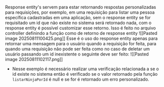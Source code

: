 Response entity's servem para estar retornando respostas personalizadas para requisições, por exemplo, em uma requisição para listar uma pessoa específica cadastradas em uma aplicação, sem o response entity se for requisitado um id que não existe no sistema será retornado nada, com o response entity é possível customizar esse retorno.
Isso é feito no arquivo controller definindo a função como de retorno de response entity 
![[Pasted image 20250811100425.png]]
Esse é o uso do response entity apenas para retornar uma mensagem para o usuário quando a requisição for feita, para quando uma requisição não pode ser feita como no caso de deletar um usuário passando um id inexistente o seguinte deve ser feito:
![[Pasted image 20250811102117.png]]
- Nesse exemplo é necessário realizar uma verificação relacionada a se o id existe no sistema então é verificado se o valor retornado pela função `listarNinjaPorId` é null e se for é retornado um erro personalizado.




